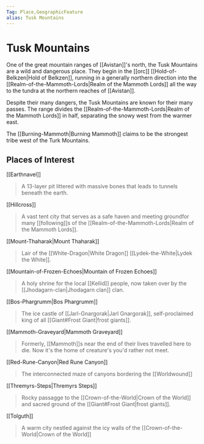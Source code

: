 ```yaml
---
Tag: Place,GeographicFeature
alias: Tusk Mountains
---
```

# Tusk Mountains
One of the great mountain ranges of [[Avistan]]'s north, the Tusk Mountains are a wild and dangerous place. They begin in the [[orc]] [[Hold-of-Belkzen|Hold of Belkzen]], running in a generally northern direction into the [[Realm-of-the-Mammoth-Lords|Realm of the Mammoth Lords]] all the way to the tundra at the northern reaches of [[Avistan]]. 

Despite their many dangers, the Tusk Mountains are known for their many passes. The range divides the [[Realm-of-the-Mammoth-Lords|Realm of the Mammoth Lords]] in half, separating the snowy west from the warmer east. 

The [[Burning-Mammoth|Burning Mammoth]] claims to be the strongest tribe west of the Turk Mountains.

## Places of Interest
[[Earthnavel]]
> A 13-layer pit littered with massive bones that leads to tunnels beneath the earth.

[[Hillcross]]
> A vast tent city that serves as a safe haven and meeting groundfor many [[following]]s of the [[Realm-of-the-Mammoth-Lords|Realm of the Mammoth Lords]].

[[Mount-Thaharak|Mount Thaharak]]
> Lair of the [[White-Dragon|White Dragon]] [[Lydek-the-White|Lydek the White]].

[[Mountain-of-Frozen-Echoes|Mountain of Frozen Echoes]]
> A holy shrine for the local [[Kellid]] people, now taken over by the [[Jhodagarn-clan|Jhodagarn clan]] clan.

[[Bos-Phargrumm|Bos Phargrumm]]
>The ice castle of [[Jarl-Gnargorak|Jarl Gnargorak]], self-proclaimed king of all [[Giant#Frost Giant|frost giants]].

[[Mammoth-Graveyard|Mammoth Graveyard]]
> Formerly, [[Mammoth]]s near the end of their lives travelled here to die. Now it's the home of creature's you'd rather not meet.

[[Red-Rune-Canyon|Red Rune Canyon]]
> The interconnected maze of canyons bordering the [[Worldwound]]

[[Thremyrs-Steps|Thremyrs Steps]]
> Rocky passagge to the [[Crown-of-the-World|Crown of the World]] and sacred ground of the [[Giant#Frost Giant|frost giants]].

[[Tolguth]]
>A warm city nestled against the icy walls of the [[Crown-of-the-World|Crown of the World]]
